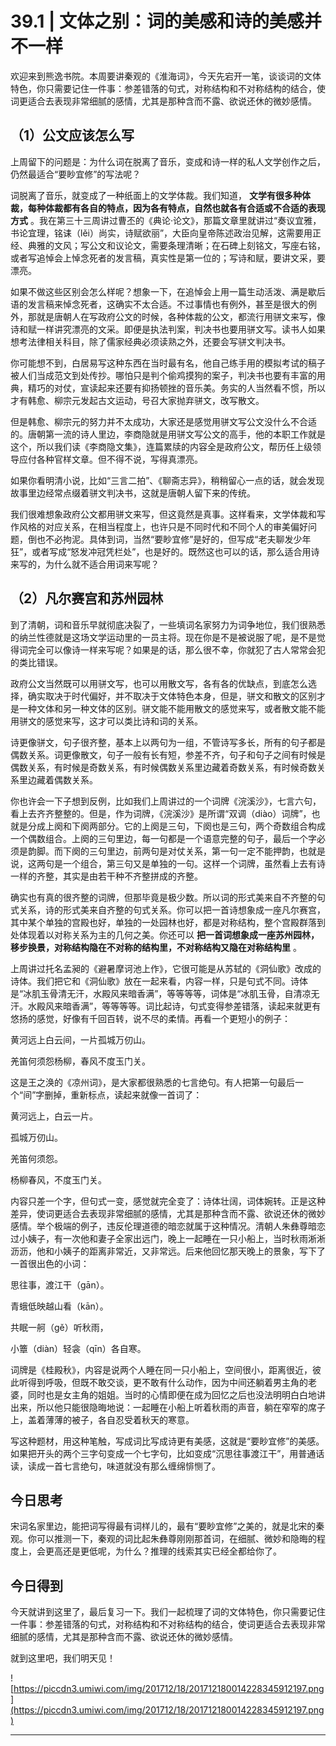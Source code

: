 # 39.1 | 文体之别：词的美感和诗的美感并不一样

欢迎来到熊逸书院。本周要讲秦观的《淮海词》，今天先宕开一笔，谈谈词的文体特色，你只需要记住一件事：参差错落的句式，对称结构和不对称结构的结合，使词更适合去表现非常细腻的感情，尤其是那种含而不露、欲说还休的微妙感情。

## （1）公文应该怎么写

上周留下的问题是：为什么词在脱离了音乐，变成和诗一样的私人文学创作之后，仍然最适合“要眇宜修”的写法呢？

词脱离了音乐，就变成了一种纸面上的文学体裁。我们知道， **文学有很多种体裁，每种体裁都有各自的特点，因为各有特点，自然也就各有合适或不合适的表现方式** 。我在第三十三周讲过曹丕的《典论·论文》，那篇文章里就讲过“奏议宜雅，书论宜理，铭诔（lěi）尚实，诗赋欲丽”，大臣向皇帝陈述政治见解，这需要用正经、典雅的文风；写公文和议论文，需要条理清晰；在石碑上刻铭文，写座右铭，或者写追悼会上悼念死者的发言稿，真实性是第一位的；写诗和赋，要讲文采，要漂亮。

如果不做这些区别会怎么样呢？想象一下，在追悼会上用一篇生动活泼、满是歇后语的发言稿来悼念死者，这确实不太合适。不过事情也有例外，甚至是很大的例外，那就是唐朝人在写政府公文的时候，各种体裁的公文，都流行用骈文来写，像诗和赋一样讲究漂亮的文采。即便是执法判案，判决书也要用骈文写。读书人如果想考法律相关科目，除了儒家经典必须读熟之外，还要会写骈文判决书。

你可能想不到，白居易写这种东西在当时最有名，他自己练手用的模拟考试的稿子被人们当成范文到处传抄。哪怕只是判个偷鸡摸狗的案子，判决书也要有丰富的用典，精巧的对仗，宣读起来还要有抑扬顿挫的音乐美。务实的人当然看不惯，所以才有韩愈、柳宗元发起古文运动，号召大家抛弃骈文，改写散文。

但是韩愈、柳宗元的努力并不太成功，大家还是感觉用骈文写公文没什么不合适的。唐朝第一流的诗人里边，李商隐就是用骈文写公文的高手，他的本职工作就是这个，所以我们读《李商隐文集》，连篇累牍的内容全是政府公文，帮历任上级领导应付各种官样文章。但不得不说，写得真漂亮。

如果你看明清小说，比如“三言二拍”、《聊斋志异》，稍稍留心一点的话，就会发现故事里边经常点缀着骈文判决书，这就是唐朝人留下来的传统。

我们很难想象政府公文都用骈文来写，但这竟然是真事。这样看来，文学体裁和写作风格的对应关系，在相当程度上，也许只是不同时代和不同个人的审美偏好问题，倒也不必拘泥。具体到词，当然“要眇宜修”是好的，但写成“老夫聊发少年狂”，或者写成“怒发冲冠凭栏处”，也是好的。既然这也可以的话，那么适合用诗来写的，为什么就不适合用词来写呢？

## （2）凡尔赛宫和苏州园林

到了清朝，词和音乐早就彻底决裂了，一些填词名家努力为词争地位，我们很熟悉的纳兰性德就是这场文学运动里的一员主将。现在你是不是被说服了呢，是不是觉得词完全可以像诗一样来写呢？如果是的话，那么很不幸，你就犯了古人常常会犯的类比错误。

政府公文当然既可以用骈文写，也可以用散文写，各有各的优缺点，到底怎么选择，确实取决于时代偏好，并不取决于文体特色本身，但是，骈文和散文的区别才是一种文体和另一种文体的区别。骈文能不能用散文的感觉来写，或者散文能不能用骈文的感觉来写，这才可以类比诗和词的关系。

诗更像骈文，句子很齐整，基本上以两句为一组，不管诗写多长，所有的句子都是偶数关系。词更像散文，句子一般有长有短，参差不齐，句子和句子之间有时候是偶数关系，有时候是奇数关系，有时候偶数关系里边藏着奇数关系，有时候奇数关系里边藏着偶数关系。

你也许会一下子想到反例，比如我们上周讲过的一个词牌《浣溪沙》，七言六句，看上去齐齐整整的。但是，作为词牌，《浣溪沙》是所谓“双调（diào）词牌”，也就是分成上阕和下阕两部分。它的上阕是三句，下阕也是三句，两个奇数组合构成一个偶数组合。上阕的三句里边，每一句都是一个语意完整的句子，最后一个字必须是韵脚。而下阕的三句里边，前两句是对仗关系，第一句一定不能押韵，也就是说，这两句是一个组合，第三句又是单独的一句。这样一个词牌，虽然看上去有诗一样的齐整，其实是由若干种不齐整拼成的齐整。

确实也有真的很齐整的词牌，但那毕竟是极少数。所以词的形式美来自不齐整的句式关系，诗的形式美来自齐整的句式关系。你可以把一首诗想象成一座凡尔赛宫，其中某个单独的宫殿也好，单独的一处园林也好，都是对称结构，整个宫殿群落到处体现着以对称关系为主的几何之美。你还可以 **把一首词想象成一座苏州园林，移步换景，对称结构隐在不对称的结构里，不对称结构又隐在对称结构里** 。

上周讲过托名孟昶的《避暑摩诃池上作》，它很可能是从苏轼的《洞仙歌》改成的诗体。我们把它和《洞仙歌》放在一起来看，内容一样，只是句式不同。诗体是“冰肌玉骨清无汗，水殿风来暗香满”，等等等等，词体是“冰肌玉骨，自清凉无汗。水殿风来暗香满”，等等等等。词比起诗，句式变得参差错落，读起来就更有悠扬的感觉，好像有千回百转，说不尽的柔情。再看一个更短小的例子：

黄河远上白云间，一片孤城万仞山。

羌笛何须怨杨柳，春风不度玉门关。

这是王之涣的《凉州词》，是大家都很熟悉的七言绝句。有人把第一句最后一个“间”字删掉，重新标点，读起来就像一首词了：

黄河远上，白云一片。

孤城万仞山。

羌笛何须怨。

杨柳春风，不度玉门关。

内容只差一个字，但句式一变，感觉就完全变了：诗体壮阔，词体婉转。正是这种差异，使词更适合去表现非常细腻的感情，尤其是那种含而不露、欲说还休的微妙感情。举个极端的例子，违反伦理道德的暗恋就属于这种情况。清朝人朱彝尊暗恋过小姨子，有一次他和妻子全家出远门，晚上一起睡在一只小船上，当时秋雨淅淅沥沥，他和小姨子的距离非常近，又非常远。后来他回忆那天晚上的景象，写下了一首很出色的小词：

思往事，渡江干（gān）。

青蛾低映越山看（kān）。

共眠一舸（gě）听秋雨，

小簟（diàn）轻衾（qīn）各自寒。

词牌是《桂殿秋》，内容是说两个人睡在同一只小船上，空间很小，距离很近，彼此听得到呼吸，但既不敢交谈，更不敢有什么动作，因为中间还躺着男主角的老婆，同时也是女主角的姐姐。当时的心情即便在成为回忆之后也没法明明白白地讲出来，所以他只能很隐晦地说：一起睡在小船上听着秋雨的声音，躺在窄窄的席子上，盖着薄薄的被子，各自忍受着秋天的寒意。

写这种题材，用这种笔触，写成词比写成诗更有美感，这就是“要眇宜修”的美感。如果把开头的两个三字句变成一个七字句，比如变成“沉思往事渡江干”，用普通话读，读成一首七言绝句，味道就没有那么缠绵悱恻了。

## 今日思考

宋词名家里边，能把词写得最有词样儿的，最有“要眇宜修”之美的，就是北宋的秦观。你可以推测一下，秦观的词比起朱彝尊刚刚那首词，在细腻、微妙和隐晦的程度上，会更高还是更低呢，为什么？推理的线索其实已经全都给你了。

## 今日得到

今天就讲到这里了，最后复习一下。我们一起梳理了词的文体特色，你只需要记住一件事：参差错落的句式，对称结构和不对称结构的结合，使词更适合去表现非常细腻的感情，尤其是那种含而不露、欲说还休的微妙感情。

就到这里吧，我们明天见！

![https://piccdn3.umiwi.com/img/201712/18/201712180014228345912197.png](https://piccdn3.umiwi.com/img/201712/18/201712180014228345912197.png)

---

